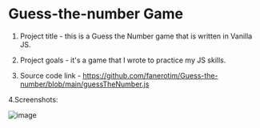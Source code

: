 # Guess-the-number Game

1. Project title - this is a Guess the Number game that is written in Vanilla JS.


2. Project goals - it's a game that I wrote to practice my JS skills.

3. Source code link - https://github.com/fanerotim/Guess-the-number/blob/main/guessTheNumber.js

4.Screenshots: 

![image](https://user-images.githubusercontent.com/61364731/235190454-afa9ff9b-1bfd-465c-b71e-9ffca592ee9e.png)

